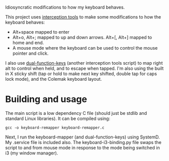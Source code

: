Idiosyncratic modifications to how my keyboard behaves.

This project uses [interception tools](https://gitlab.com/interception/linux/tools) to make some modifications to how the keyboard behaves:

* Alt+space mapped to enter
* Alt+o, Alt+; mapped to up and down arrows. Alt+[, Alt+] mapped to home and end.
* A mouse mode where the keyboard can be used to control the mouse pointer and click.

I also use [dual-function-keys](https://gitlab.com/interception/linux/plugins/dual-function-keys) (another interception tools script) to map right alt to control when held, and to escape when tapped. I'm also using the built in X sticky shift (tap or hold to make next key shifted, double tap for caps lock mode), and the Colemak keyboard layout.

# Building and usage

The main script is a low dependency C file (should just be stdlib and standard Linux libraries). It can be compiled using:

    gcc -o keyboard-remapper keyboard-remapper.c

Next, I run the keyboard-mapper (and dual-function-keys) using SystemD. My .service file is included also. The keyboard-i3-binding.py file swaps the script to and from mouse mode in response to the mode being switched in i3 (my window manager).
